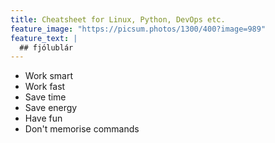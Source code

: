 ```yaml
---
title: Cheatsheet for Linux, Python, DevOps etc.
feature_image: "https://picsum.photos/1300/400?image=989"
feature_text: |
  ## fjólublár
---
```


* Work smart
* Work fast
* Save time
* Save energy
* Have fun
* Don't memorise commands
